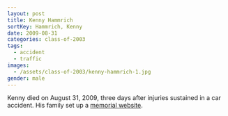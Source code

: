 ```yaml
---
layout: post
title: Kenny Hammrich
sortKey: Hammrich, Kenny
date: 2009-08-31
categories: class-of-2003
tags:
  - accident
  - traffic
images:
  - /assets/class-of-2003/kenny-hammrich-1.jpg
gender: male
---
```

Kenny died on August 31, 2009, three days after injuries sustained in a car accident. His family set up a [memorial website](http://www.kjhmemorial.com/).

